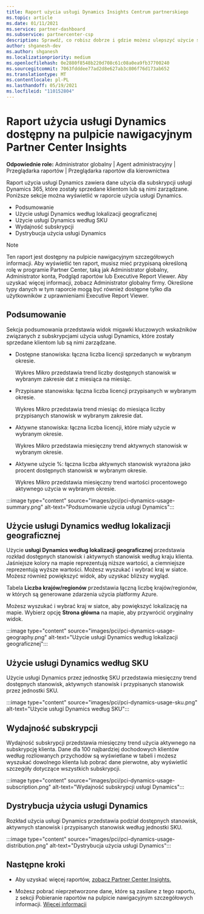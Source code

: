 ```yaml
---
title: Raport użycia usługi Dynamics Insights Centrum partnerskiego
ms.topic: article
ms.date: 01/11/2021
ms.service: partner-dashboard
ms.subservice: partnercenter-csp
description: Sprawdź, co robisz dobrze i gdzie możesz ulepszyć użycie subskrypcji usługi Dynamics, które sprzedajesz klientom lub zarządzasz nimi.
author: shganesh-dev
ms.author: shganesh
ms.localizationpriority: medium
ms.openlocfilehash: 0e2880f8548b220d708c61c08a0ea9fb37700240
ms.sourcegitcommit: 7063fdddee77ad2d8e627ab3c806f76d173ab652
ms.translationtype: MT
ms.contentlocale: pl-PL
ms.lasthandoff: 05/19/2021
ms.locfileid: "110152804"
---
```

# <a name="dynamics-usage-report-available-from-the-partner-center-insights-dashboard"></a>Raport użycia usługi Dynamics dostępny na pulpicie nawigacyjnym Partner Center Insights

**Odpowiednie role:** Administrator globalny | Agent administracyjny | Przeglądarka raportów | Przeglądarka raportów dla kierownictwa

Raport użycia usługi Dynamics zawiera dane użycia dla subskrypcji usługi Dynamics 365, które zostały sprzedane klientom lub są nimi zarządzane. Poniższe sekcje można wyświetlić w raporcie użycia usługi Dynamics.

- Podsumowanie
- Użycie usługi Dynamics według lokalizacji geograficznej
- Użycie usługi Dynamics według SKU
- Wydajność subskrypcji
- Dystrybucja użycia usługi Dynamics

 > [!NOTE]
 > Ten raport jest dostępny na pulpicie nawigacyjnym szczegółowych informacji. Aby wyświetlić ten raport, musisz mieć przypisaną określoną rolę w programie Partner Center, taką jak Administrator globalny, Administrator konta, Podgląd raportów lub Executive Report Viewer. Aby uzyskać więcej informacji, zobacz Administrator globalny firmy. Określone typy danych w tym raporcie mogą być również dostępne tylko dla użytkowników z uprawnieniami Executive Report Viewer.

## <a name="summary"></a>Podsumowanie

Sekcja podsumowania przedstawia widok migawki kluczowych wskaźników związanych z subskrypcjami użycia usługi Dynamics, które zostały sprzedane klientom lub są nimi zarządzane.  

- Dostępne stanowiska: łączna liczba licencji sprzedanych w wybranym okresie.

   Wykres Mikro przedstawia trend liczby dostępnych stanowisk w wybranym zakresie dat z miesiąca na miesiąc.

- Przypisane stanowiska: łączna liczba licencji przypisanych w wybranym okresie.

   Wykres Mikro przedstawia trend miesiąc do miesiąca liczby przypisanych stanowisk w wybranym zakresie dat.

- Aktywne stanowiska: łączna liczba licencji, które miały użycie w wybranym okresie. 

   Wykres Mikro przedstawia miesięczny trend aktywnych stanowisk w wybranym okresie.

- Aktywne użycie %: łączna liczba aktywnych stanowisk wyrażona jako procent dostępnych stanowisk w wybranym okresie. 

   Wykres Mikro przedstawia miesięczny trend wartości procentowego aktywnego użycia w wybranym okresie.

:::image type="content" source="images/pci/pci-dynamics-usage-summary.png" alt-text="Podsumowanie użycia usługi Dynamics":::

## <a name="dynamics-usage-by-geography"></a>Użycie usługi Dynamics według lokalizacji geograficznej

Użycie **usługi Dynamics według lokalizacji geograficznej** przedstawia rozkład dostępnych stanowisk i aktywnych stanowisk według kraju klienta. Jaśniejsze kolory na mapie reprezentują niższe wartości, a ciemniejsze reprezentują wyższe wartości. Możesz wyszukać i wybrać kraj w siatce. Możesz również powiększyć widok, aby uzyskać bliższy wygląd.

Tabela **Liczba krajów/regionów** przedstawia łączną liczbę krajów/regionów, w których są generowane zdarzenia użycia platformy Azure.

Możesz wyszukać i wybrać kraj w siatce, aby powiększyć lokalizację na mapie. Wybierz opcję **Strona główna** na mapie, aby przywrócić oryginalny widok.

:::image type="content" source="images/pci/pci-dynamics-usage-geography.png" alt-text="Użycie usługi Dynamics według lokalizacji geograficznej":::

## <a name="dynamics-usage-by-sku"></a>Użycie usługi Dynamics według SKU

Użycie usługi Dynamics przez jednostkę SKU przedstawia miesięczny trend dostępnych stanowisk, aktywnych stanowisk i przypisanych stanowisk przez jednostki SKU.

:::image type="content" source="images/pci/pci-dynamics-usage-sku.png" alt-text="Użycie usługi Dynamics według SKU":::

## <a name="subscriptions-performance"></a>Wydajność subskrypcji

Wydajność subskrypcji przedstawia miesięczny trend użycia aktywnego na subskrypcję klienta. Dane dla 100 najbardziej dochodowych klientów według rozliowanych przychodów są wyświetlane w tabeli i możesz wyszukać dowolnego klienta lub pobrać dane pierwotne, aby wyświetlić szczegóły dotyczące wszystkich subskrypcji.

:::image type="content" source="images/pci/pci-dynamics-usage-subscription.png" alt-text="Wydajność subskrypcji usługi Dynamics":::

## <a name="dynamics-usage-distribution"></a>Dystrybucja użycia usługi Dynamics

Rozkład użycia usługi Dynamics przedstawia podział dostępnych stanowisk, aktywnych stanowisk i przypisanych stanowisk według jednostki SKU.

:::image type="content" source="images/pci/pci-dynamics-usage-distribution.png" alt-text="Dystrybucja użycia usługi Dynamics":::

## <a name="next-steps"></a>Następne kroki

- Aby uzyskać więcej raportów, [zobacz Partner Center Insights.](partner-center-insights.md)

- Możesz pobrać nieprzetworzone dane, które są zasilane z tego raportu, z sekcji Pobieranie raportów na pulpicie nawigacyjnym szczegółowych informacji. [Więcej informacji](pci-download-reports.md) 

